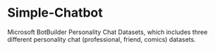 # Simple-Chatbot
Microsoft BotBuilder Personality Chat Datasets, which includes three different personality chat (professional, friend, comics) datasets.
